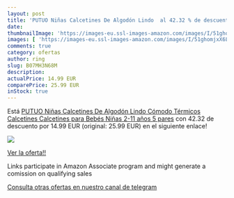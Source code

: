 ```yaml
---
layout: post
title: 'PUTUO Niñas Calcetines De Algodón Lindo  al 42.32 % de descuento'
date: 
thumbnailImage: 'https://images-eu.ssl-images-amazon.com/images/I/51ghomjxX6L._SL200_.jpg'
images: [ 'https://images-eu.ssl-images-amazon.com/images/I/51ghomjxX6L._SL200_.jpg' ]
comments: true
category: ofertas
author: ring
slug: B07MH3N68M
description:
actualPrice: 14.99 EUR
comparePrice: 25.99 EUR
inStock: true
---
```


Está [PUTUO Niñas Calcetines De Algodón Lindo Cómodo Térmicos Calcetines  Calcetines para Bebés Niñas  2-11 años  5 pares](https://www.amazon.es/dp/B07MH3N68M/?tag=tolees-21) con 42.32 de descuento por 14.99 EUR (original: 25.99 EUR) en el siguiente enlace!

[![](https://images-eu.ssl-images-amazon.com/images/I/51ghomjxX6L._SL200_.jpg)](https://www.amazon.es/dp/B07MH3N68M/?tag=tolees-21)

[Ver la oferta!!](https://www.amazon.es/dp/B07MH3N68M/?tag=tolees-21)

Links participate in Amazon Associate program and might generate a comission on qualifying sales

[Consulta otras ofertas en nuestro canal de telegram](https://t.me/s/ofertas25)
